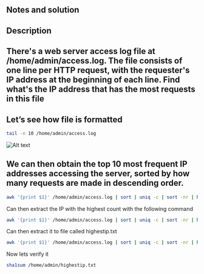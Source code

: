 ## Notes and solution

## Description
## There's a web server access log file at /home/admin/access.log. The file consists of one line per HTTP request, with the requester's IP address at the beginning of each line. Find what's the IP address that has the most requests in this file

## Let’s see how  file is formatted 

```bash
tail -n 10 /home/admin/access.log
```
![Alt text](Image1.png)


## We can then obtain the top 10 most frequent IP addresses accessing the server, sorted by how many requests are made in descending order.

```bash
awk '{print $1}' /home/admin/access.log | sort | uniq -c | sort -nr | head
```

Can then extract the IP with the highest count with the following command

```bash
awk '{print $1}' /home/admin/access.log | sort | uniq -c | sort -nr | head -1 | awk '{print $2}'
```

Can then extract it to file called highestip.txt

```bash
awk '{print $1}' /home/admin/access.log | sort | uniq -c | sort -nr | head -1 | awk '{print $2}' > /home/admin/highestip.txt
```
Now lets verify it

```bash
sha1sum /home/admin/highestip.txt
```


